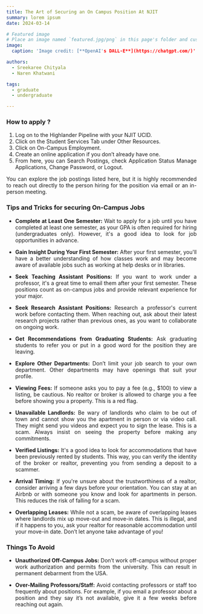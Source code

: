 ```yaml
---
title: The Art of Securing an On Campus Position At NJIT
summary: lorem ipsum
date: 2024-03-14

# Featured image
# Place an image named `featured.jpg/png` in this page's folder and customize its options here.
image:
  caption: 'Image credit: [**OpenAI's DALL-E**](https://chatgpt.com/)'

authors:
  - Sreekaree Chityala
  - Naren Khatwani

tags:
  - graduate
  - undergraduate

---
```

<div style="text-align: justify;">


### How to apply ?

1. Log on to the Highlander Pipeline with your NJIT UCID.
2. Click on the Student Services Tab under Other Resources.
3. Click on On-Campus Employment.
4. Create an online application if you don’t already have one.
5. From here, you can Search Postings, check Application Status Manage Applications, Change Password, or Logout.

 You can explore the job postings listed here, but it is highly recommended to reach out directly to the person hiring for the position via email or an in-person meeting.


### Tips and Tricks for securing On-Campus Jobs

- **Complete at Least One Semester:** Wait to apply for a job until you have completed at least one semester, as your GPA is often required for hiring (undergraduates only). However, it's a good idea to look for job opportunities in advance.

- **Gain Insight During Your First Semester:** After your first semester, you'll have a better understanding of how classes work and may become aware of available jobs such as working at help desks or in libraries.

- **Seek Teaching Assistant Positions:** If you want to work under a professor, it's a great time to email them after your first semester. These positions count as on-campus jobs and provide relevant experience for your major.

- **Seek Research Assistant Positions:** Research a professor's current work before contacting them. When reaching out, ask about their latest research projects rather than previous ones, as you want to collaborate on ongoing work.

- **Get Recommendations from Graduating Students:** Ask graduating students to refer you or put in a good word for the position they are leaving.

- **Explore Other Departments:** Don’t limit your job search to your own department. Other departments may have openings that suit your profile.
- **Viewing Fees:** If someone asks you to pay a fee (e.g., $100) to view a listing, be cautious. No realtor or broker is allowed to charge you a fee before showing you a property. This is a red flag.
- **Unavailable Landlords:** Be wary of landlords who claim to be out of town and cannot show you the apartment in person or via video call. They might send you videos and expect you to sign the lease. This is a scam. Always insist on seeing the property before making any commitments.
- **Verified Listings:** It's a good idea to look for accommodations that have been previously rented by students. This way, you can verify the identity of the broker or realtor, preventing you from sending a deposit to a scammer.
- **Arrival Timing:** If you're unsure about the trustworthiness of a realtor, consider arriving a few days before your orientation. You can stay at an Airbnb or with someone you know and look for apartments in person. This reduces the risk of falling for a scam.
- **Overlapping Leases:** While not a scam, be aware of overlapping leases where landlords mix up move-out and move-in dates. This is illegal, and if it happens to you, ask your realtor for reasonable accommodation until your move-in date. Don’t let anyone take advantage of you!


### Things To Avoid

- **Unauthorized Off-Campus Jobs:** Don’t work off-campus without proper work authorization and permits from the university. This can result in permanent debarment from the USA.

- **Over-Mailing Professors/Staff:** Avoid contacting professors or staff too frequently about positions. For example, if you email a professor about a position and they say it’s not available, give it a few weeks before reaching out again.
</div>